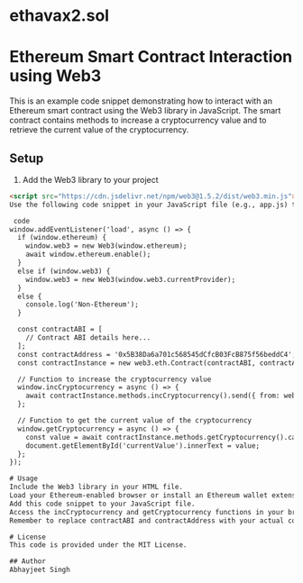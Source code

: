# ethavax2.sol
# Ethereum Smart Contract Interaction using Web3

This is an example code snippet demonstrating how to interact with an Ethereum smart contract using the Web3 library in JavaScript. The smart contract contains methods to increase a cryptocurrency value and to retrieve the current value of the cryptocurrency.

## Setup

1. Add the Web3 library to your project 

```html
<script src="https://cdn.jsdelivr.net/npm/web3@1.5.2/dist/web3.min.js"></script>
Use the following code snippet in your JavaScript file (e.g., app.js) to interact with the smart contract:

 code
window.addEventListener('load', async () => {
  if (window.ethereum) {
    window.web3 = new Web3(window.ethereum);
    await window.ethereum.enable();
  }
  else if (window.web3) {
    window.web3 = new Web3(window.web3.currentProvider);
  }
  else {
    console.log('Non-Ethereum');
  }

  const contractABI = [
    // Contract ABI details here...
  ];
  const contractAddress = '0x5B38Da6a701c568545dCfcB03FcB875f56beddC4'; 
  const contractInstance = new web3.eth.Contract(contractABI, contractAddress);

  // Function to increase the cryptocurrency value
  window.incCryptocurrency = async () => {
    await contractInstance.methods.incCryptocurrency().send({ from: web3.eth.defaultAccount });
  };

  // Function to get the current value of the cryptocurrency
  window.getCryptocurrency = async () => {
    const value = await contractInstance.methods.getCryptocurrency().call();
    document.getElementById('currentValue').innerText = value;
  };
});

# Usage
Include the Web3 library in your HTML file.
Load your Ethereum-enabled browser or install an Ethereum wallet extension.
Add this code snippet to your JavaScript file.
Access the incCryptocurrency and getCryptocurrency functions in your browser's JavaScript console.
Remember to replace contractABI and contractAddress with your actual contract's ABI and address.

# License
This code is provided under the MIT License.

## Author
Abhayjeet Singh 



